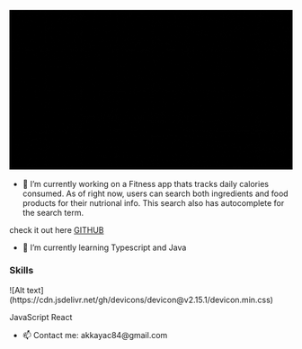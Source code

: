 


![Alt text](./welcome.gif)


- 🔭 I’m currently working on a Fitness app thats tracks daily calories consumed. As of right now, users can search both ingredients and
food products for their nutrional info. This search also has autocomplete for the search term.

check it out here [GITHUB](https://github.com/cihad84/FitnessApp)


- 🌱 I’m currently learning Typescript and Java


### Skills
<link rel="stylesheet" href="https://cdn.jsdelivr.net/gh/devicons/devicon@v2.15.1/devicon.min.css">
![Alt text](https://cdn.jsdelivr.net/gh/devicons/devicon@v2.15.1/devicon.min.css)
<i class="devicon-javascript-plain"></i>
          
<i class="devicon-javascript-plain"></i> JavaScript
<i class="devicon-react-original"></i> React







- 📫 Contact me: akkayac84&#64;gmail&#46;com 


